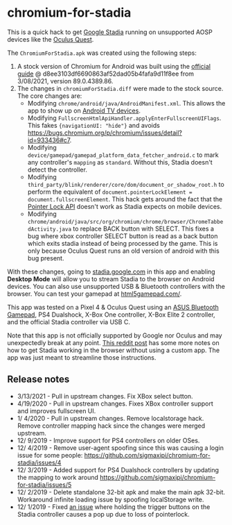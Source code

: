 # chromium-for-stadia
This is a quick hack to get [Google Stadia](https://stadia.google.com/) running on unsupported AOSP devices like the [Oculus Quest](https://www.oculus.com/quest/).

The `ChromiumForStadia.apk` was created using the following steps:

1. A stock version of Chromium for Android was built using the [official guide](https://chromium.googlesource.com/chromium/src/+/master/docs/android_build_instructions.md) @ d8ee3103df6690863af52dad05b4fafa9d11f8ee from 3/08/2021, version 89.0.4389.86.
1. The changes in `chromiumForStadia.diff` were made to the stock source. The core changes are:
   * Modifying `chrome/android/java/AndroidManifest.xml`. This allows the app to show up on [Android TV devices](https://developer.android.com/training/tv/start/start).
   * Modifying `FullscreenHtmlApiHandler.applyEnterFullscreenUIFlags`. This fakes `{navigationUI: "hide"}` and avoids https://bugs.chromium.org/p/chromium/issues/detail?id=933436#c7.
   * Modifying `device/gamepad/gamepad_platform_data_fetcher_android.c` to mark any controller's `mapping` as `standard`. Without this, Stadia doesn't detect the controller.
   * Modifying `third_party/blink/renderer/core/dom/document_or_shadow_root.h` to perform the equivalent of `document.pointerLockElement = document.fullscreenElement`. This hack gets around the fact that the [Pointer Lock API](https://developer.mozilla.org/en-US/docs/Web/API/Pointer_Lock_API) doesn't work as Stadia expects on mobile devices.
   * Modifying `chrome/android/java/src/org/chromium/chrome/browser/ChromeTabbedActivity.java` to replace BACK button with SELECT. This fixes a bug where xbox controller SELECT button is read as a back button which exits stadia instead of being processed by the game. This is only because Oculus Quest runs an old version of android with this bug present.

With these changes, going to [stadia.google.com](https://stadia.google.com) in this app and enabling **Desktop Mode** will allow you to stream Stadia to the browser on Android devices. You can also use unsupported USB & Bluetooth controllers with the browser. You can test your gamepad at [html5gamepad.com/](https://html5gamepad.com/).

This app was tested on a Pixel 4 & Oculus Quest using an [ASUS Bluetooth Gamepad](https://www.asus.com/us/Home-Entertainment/Gamepad-TV500BG/), PS4 Dualshock, X-Box One controller, X-Box Elite 2 controller, and the official Stadia controller via USB C.

Note that this app is not officially supported by Google nor Oculus and may unexpectedly break at any point.
[This reddit post](https://www.reddit.com/r/Stadia/comments/e11897/how_to_get_stadia_running_in_android_chrome_on/) has some more notes on how to get Stadia working in the browser without using a custom app. The app was just meant to streamline those instructions.

## Release notes

*  3/13/2021 - Pull in upstream changes. Fix XBox select button.
*  4/19/2020 - Pull in upstream changes. Fixes XBox controller support and improves fullscreen UI.
*  1/ 4/2020 - Pull in upstream changes. Remove localstorage hack. Remove controller mapping hack since the changes were merged upstream.
* 12/ 9/2019 - Improve support for PS4 controllers on older OSes.
* 12/ 4/2019 - Remove user-agent spoofing since this was causing a login issue for some people: https://github.com/sigmaxipi/chromium-for-stadia/issues/4
* 12/ 3/2019 - Added support for PS4 Dualshock controllers by updating the mapping to work around https://github.com/sigmaxipi/chromium-for-stadia/issues/5
* 12/ 2/2019 - Delete standalone 32-bit apk and make the main apk 32-bit. Workaround infinite loading issue by spoofing localStorage write. 
* 12/ 1/2019 - Fixed [an issue](https://www.reddit.com/r/Stadia/comments/e18a9s/instructions_for_running_google_stadia_on_the/f8tknkq/?context=3) where holding the trigger buttons on the Stadia controller causes a pop up due to loss of pointerlock.
